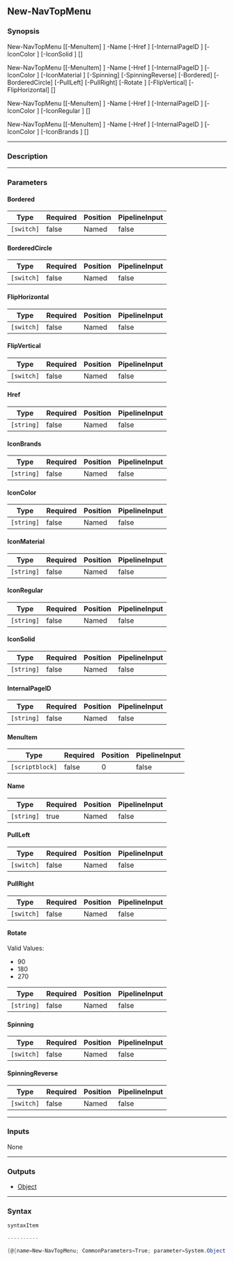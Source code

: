 New-NavTopMenu
--------------

### Synopsis

New-NavTopMenu [[-MenuItem] <scriptblock>] -Name <string> [-Href <string>] [-InternalPageID <string>] [-IconColor <string>] [-IconSolid <string>] [<CommonParameters>]

New-NavTopMenu [[-MenuItem] <scriptblock>] -Name <string> [-Href <string>] [-InternalPageID <string>] [-IconColor <string>] [-IconMaterial <string>] [-Spinning] [-SpinningReverse] [-Bordered] [-BorderedCircle] [-PullLeft] [-PullRight] [-Rotate <string>] [-FlipVertical] [-FlipHorizontal] [<CommonParameters>]

New-NavTopMenu [[-MenuItem] <scriptblock>] -Name <string> [-Href <string>] [-InternalPageID <string>] [-IconColor <string>] [-IconRegular <string>] [<CommonParameters>]

New-NavTopMenu [[-MenuItem] <scriptblock>] -Name <string> [-Href <string>] [-InternalPageID <string>] [-IconColor <string>] [-IconBrands <string>] [<CommonParameters>]

---

### Description

---

### Parameters
#### **Bordered**

|Type      |Required|Position|PipelineInput|
|----------|--------|--------|-------------|
|`[switch]`|false   |Named   |false        |

#### **BorderedCircle**

|Type      |Required|Position|PipelineInput|
|----------|--------|--------|-------------|
|`[switch]`|false   |Named   |false        |

#### **FlipHorizontal**

|Type      |Required|Position|PipelineInput|
|----------|--------|--------|-------------|
|`[switch]`|false   |Named   |false        |

#### **FlipVertical**

|Type      |Required|Position|PipelineInput|
|----------|--------|--------|-------------|
|`[switch]`|false   |Named   |false        |

#### **Href**

|Type      |Required|Position|PipelineInput|
|----------|--------|--------|-------------|
|`[string]`|false   |Named   |false        |

#### **IconBrands**

|Type      |Required|Position|PipelineInput|
|----------|--------|--------|-------------|
|`[string]`|false   |Named   |false        |

#### **IconColor**

|Type      |Required|Position|PipelineInput|
|----------|--------|--------|-------------|
|`[string]`|false   |Named   |false        |

#### **IconMaterial**

|Type      |Required|Position|PipelineInput|
|----------|--------|--------|-------------|
|`[string]`|false   |Named   |false        |

#### **IconRegular**

|Type      |Required|Position|PipelineInput|
|----------|--------|--------|-------------|
|`[string]`|false   |Named   |false        |

#### **IconSolid**

|Type      |Required|Position|PipelineInput|
|----------|--------|--------|-------------|
|`[string]`|false   |Named   |false        |

#### **InternalPageID**

|Type      |Required|Position|PipelineInput|
|----------|--------|--------|-------------|
|`[string]`|false   |Named   |false        |

#### **MenuItem**

|Type           |Required|Position|PipelineInput|
|---------------|--------|--------|-------------|
|`[scriptblock]`|false   |0       |false        |

#### **Name**

|Type      |Required|Position|PipelineInput|
|----------|--------|--------|-------------|
|`[string]`|true    |Named   |false        |

#### **PullLeft**

|Type      |Required|Position|PipelineInput|
|----------|--------|--------|-------------|
|`[switch]`|false   |Named   |false        |

#### **PullRight**

|Type      |Required|Position|PipelineInput|
|----------|--------|--------|-------------|
|`[switch]`|false   |Named   |false        |

#### **Rotate**

Valid Values:

* 90
* 180
* 270

|Type      |Required|Position|PipelineInput|
|----------|--------|--------|-------------|
|`[string]`|false   |Named   |false        |

#### **Spinning**

|Type      |Required|Position|PipelineInput|
|----------|--------|--------|-------------|
|`[switch]`|false   |Named   |false        |

#### **SpinningReverse**

|Type      |Required|Position|PipelineInput|
|----------|--------|--------|-------------|
|`[switch]`|false   |Named   |false        |

---

### Inputs
None

---

### Outputs
* [Object](https://learn.microsoft.com/en-us/dotnet/api/System.Object)

---

### Syntax
```PowerShell
syntaxItem
```
```PowerShell
----------
```
```PowerShell
{@{name=New-NavTopMenu; CommonParameters=True; parameter=System.Object[]}, @{name=New-NavTopMenu; CommonParameters=True; parameter=System.Object[]}, @{name=New-NavTopMenu; CommonParameters=True; parameter=Syst…
```
